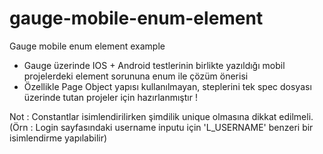 # gauge-mobile-enum-element
Gauge mobile enum element example

- Gauge üzerinde IOS + Android testlerinin birlikte yazıldığı mobil projelerdeki element sorununa enum ile çözüm önerisi
- Özellikle Page Object yapısı kullanılmayan, steplerini tek spec dosyası üzerinde tutan projeler için hazırlanmıştır !

Not : Constantlar isimlendirilirken şimdilik unique olmasına dikkat edilmeli.
      (Örn : Login sayfasındaki username inputu için 'L_USERNAME' benzeri bir isimlendirme yapılabilir)
